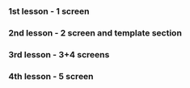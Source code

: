 ### 1st lesson - 1 screen

### 2nd lesson - 2 screen and template section

### 3rd lesson - 3+4 screens
### 4th lesson - 5 screen